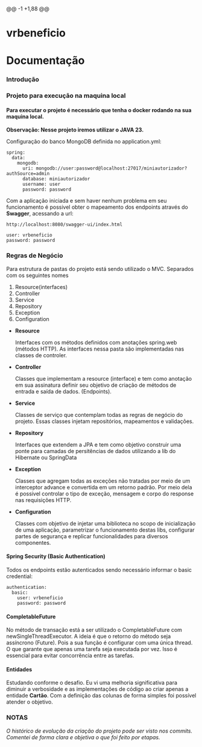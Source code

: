 @@ -1 +1,88 @@
# vrbeneficio
# Documentação
### Introdução

### Projeto para execução na maquina local

#### <strong>Para executar o projeto é necessário que tenha o docker rodando na sua maquina local. </strong> </br>

<strong>Observação: Nesse projeto iremos utilizar o JAVA 23.</strong>


Configuração do banco MongoDB definida no application.yml:

```
spring:
  data:
    mongodb:
      uri: mongodb://user:password@localhost:27017/miniautorizador?authSource=admin
      database: miniautorizador
      username: user
      password: password
```
Com a aplicação iniciada e sem haver nenhum problema em seu funcionamento é possivel obter o mapeamento dos endpoints através do <b>Swagger</b>, acessando a url:
```
http://localhost:8080/swagger-ui/index.html

user: vrbeneficio
password: password
```

### Regras de Negócio

Para estrutura de pastas do projeto está sendo utilizado o MVC. Separados com os seguintes nomes

<ol>
    <li>Resource(interfaces)</li>
    <li>Controller</li>
    <li>Service</li>
    <li>Repository</li>
    <li>Exception</li>
    <li>Configuration</li>
</ol>

- <b>Resource</b>

  Interfaces com os métodos definidos com anotações spring.web (métodos HTTP). As interfaces nessa pasta são implementadas nas classes de controler.

- <b>Controller</b>

  Classes que implementam a resource (interface) e tem como anotação em sua assinatura definir seu objetivo de criação de métodos de entrada e saída de dados. (Endpoints).

- <b>Service</b>

  Classes de serviço que contemplam todas as regras de negócio do projeto. Essas classes injetam repositórios, mapeamentos e validações.

- <b>Repository</b>

  Interfaces que extendem a JPA e tem como objetivo construir uma ponte para camadas de persitências de dados utilizando a lib do Hibernate ou SpringData

- <b>Exception</b>

  Classes que agregam todas as exceções não tratadas por meio de um interceptor advance e convertida em um retorno padrão. Por meio dela é possivel controlar o tipo de exceção, mensagem e corpo do response nas requisições HTTP.

- <b>Configuration</b>

  Classes com objetivo de injetar uma biblioteca no scopo de inicialização de uma aplicação, parametrizar o funcionamento destas libs, configurar partes de segurança e replicar funcionalidades para diversos componentes.

#### Spring Security (Basic Authentication)

Todos os endpoints estão autenticados sendo necessário informar o basic credential:

```
authentication:
  basic:
    user: vrbeneficio
    password: password
```

#### CompletableFuture

No método de transação está a ser utilizado o CompletableFuture com newSingleThreadExecutor. A ideia é que o retorno do método seja assíncrono (Future). Pois a sua função é configurar com uma única thread. O que garante que apenas uma tarefa seja executada por vez. Isso é essencial para evitar concorrência entre as tarefas.

#### Entidades

Estudando conforme o desafio. Eu vi uma melhoria significativa para diminuir a verbosidade e as implementações de código ao criar apenas a entidade <b>Cartão</b>. Com a definição das colunas de forma simples foi possível atender o objetivo.

### NOTAS

<i>O histórico de evolução da criação do projeto pode ser visto nos commits. Comentei de forma clara e objetiva o que foi feito por etapas. </i>